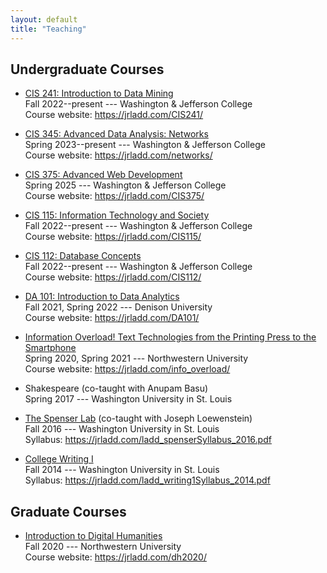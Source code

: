 ```yaml
---
layout: default
title: "Teaching"
---
```


## Undergraduate Courses

- [CIS 241: Introduction to Data Mining](https://jrladd.com/CIS241/)  
Fall 2022--present --- Washington & Jefferson College  
Course website: <https://jrladd.com/CIS241/>

- [CIS 345: Advanced Data Analysis: Networks](https://jrladd.com/networks/)  
Spring 2023--present --- Washington & Jefferson College  
Course website: <https://jrladd.com/networks/>

- [CIS 375: Advanced Web Development](https://jrladd.com/CIS375/)  
Spring 2025 --- Washington & Jefferson College  
Course website: <https://jrladd.com/CIS375/>

- [CIS 115: Information Technology and Society](https://jrladd.com/CIS115/)  
Fall 2022--present --- Washington & Jefferson College  
Course website: <https://jrladd.com/CIS115/>

- [CIS 112: Database Concepts](https://jrladd.com/CIS112/)  
Fall 2022--present --- Washington & Jefferson College  
Course website: <https://jrladd.com/CIS112/>

- [DA 101: Introduction to Data Analytics](https://jrladd.com/DA101/)  
Fall 2021, Spring 2022 --- Denison University  
Course website: <https://jrladd.com/DA101/>

- [Information Overload! Text Technologies from the Printing Press to the Smartphone](https://jrladd.com/info_overload/)  
Spring 2020, Spring 2021 --- Northwestern University  
Course website: <https://jrladd.com/info_overload/>

- Shakespeare (co-taught with Anupam Basu)  
Spring 2017 --- Washington University in St. Louis

- [The Spenser Lab](https://jrladd.com/ladd_spenserSyllabus_2016.pdf) (co-taught with Joseph Loewenstein)  
Fall 2016 --- Washington University in St. Louis  
Syllabus: <https://jrladd.com/ladd_spenserSyllabus_2016.pdf>

- [College Writing I](https://jrladd.com/ladd_writing1Syllabus_2014.pdf)  
Fall 2014 --- Washington University in St. Louis  
Syllabus: <https://jrladd.com/ladd_writing1Syllabus_2014.pdf>

## Graduate Courses

- [Introduction to Digital Humanities](https://jrladd.com/dh2020/)  
Fall 2020 --- Northwestern University  
Course website: <https://jrladd.com/dh2020/>
